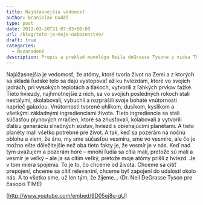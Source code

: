 ```yaml
---
title: Najúžasnejšia vedomosť
author: Branislav Dudáš
type: post
date: 2012-03-20T21:07:03+00:00
url: /blog/toto-je-moje-nabozenstvo/
draft: true
categories:
  - Nezaradené
description: Prepis a preklad monológu Neila deGrasse Tysona z videa The most astounding fact pre časopis TIME. 
---
```

Najúžasnejšia je vedomosť, že atómy, ktoré tvoria život na Zemi a z ktorých sa skladá ľudské telo sa dajú vystopovať až ku hviezdam, ktoré vo svojich jadrách, pri vysokých teplotách a tlakoch, vytvorili z ľahkých prvkov ťažké. Tieto hviezdy, najhmotnejšie z nich, sa vo svojich posledných rokoch stali nestálymi, skolabovali, vybuchli a rozprášili svoje bohaté vnútornosti naprieč galaxiou. Vnútornosti tvorené uhlíkom, dusíkom, kyslíkom a všetkými základnými ingredienciami života. Tieto ingrediencie sa stali súčasťou plynových mračien, ktoré sa zhusťovali, kolabovali a vytvorili ďalšiu generáciu slnečných sústav, hviezd s obiehajúcimi planétami. A tieto planéty mali všetko potrebné pre život. A tak, keď sa pozerám na nočnú oblohu a viem, že áno, my sme súčasťou vesmíru, sme vo vesmíre, ale čo je možno ešte dôležitejšie než oba tieto fakty je, že vesmír je v nás. Keď nad tým uvažujem a pozerám hore &#8211; mnohí ľudia sa cítia malí, pretože sú malí a vesmír je veľký &#8211; ale ja sa cítim veľký, pretože moje atómy prišli z hviezd. Je v tom miera spojenia. To je to, čo chceme od života. Chceme sa cítiť prepojení, chceme sa cítiť relevantní, chceme byť zapojení do udalostí okolo nás. A to všetko sme, už len tým, že žijeme… (Dr. Neil DeGrasse Tyson pre časopis TIME)

<!--more-->


  
[http://www.youtube.com/embed/9D05ej8u-gU]

&nbsp;